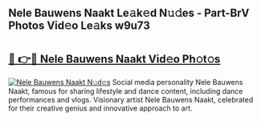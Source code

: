 ## Nele Bauwens Naakt Le𝚊k𝚎d N𝚞𝚍es - Part-BrV Photos Vid𝚎o Le𝚊ks w9u73

# <h2><a href="http://fb1y5u5.evod.top/?m=Nele+Bauwens+Naakt">🔗 👉🔴 Nele Bauwens Naakt Vid𝚎o Ph𝚘t𝚘s</a></h2>

[![Nele Bauwens Naakt N𝚞d𝚎s](https://i.imgur.com/8V9OHl7.gif)](http://fb1y5u5.evod.top/?m=Nele+Bauwens+Naakt)
Social media personality Nele Bauwens Naakt, famous for sharing lifestyle and dance content, including dance performances and vlogs. Visionary artist Nele Bauwens Naakt, celebrated for their creative genius and innovative approach to art. 
